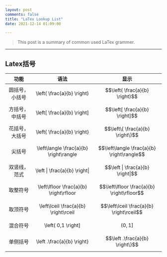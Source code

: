 ```yaml
---
layout: post
comments: false
title: "LaTex Lookup List"
date: 2021-12-14 01:09:00

---
```


> This post is a summary of common used LaTex grammer.


<!--more-->



---


## Latex括号


| 功能 | 语法 | 显示 |
| :------: | :------: | :------: |
| 圆括号，小括号 | \left( \frac{a}{b} \right) | $$\left( \frac{a}{b} \right)$$ |
| 方括号，中括号 | \left[ \frac{a}{b} \right] | $$\left[ \frac{a}{b} \right]$$ |
| 花括号，大括号 | \left\{ \frac{a}{b} \right\} | $$\left\{ \frac{a}{b} \right\}$$ |
| 尖括号 | \left\langle \frac{a}{b} \right\rangle | $$\left\langle \frac{a}{b} \right\rangle$$ |
| 双竖线，范式 | \left \| \frac{a}{b} \right\| | $$\left \| \frac{a}{b} \right\|$$ |
| 取整符号 | \left\lfloor \frac{a}{b} \right\rfloor | $$\left\lfloor \frac{a}{b} \right\rfloor$$ |
| 取顶符号 | \left\lceil \frac{a}{b} \right\rceil | $$\left\lceil \frac{a}{b} \right\rceil$$ |
| 混合符号 | \left( 0,1 \right] | $$\left( 0,1 \right]$$ |
| 单侧括号 | \left .\frac{a}{b} \right\} | $$\left .\frac{a}{b} \right\}$$ |
